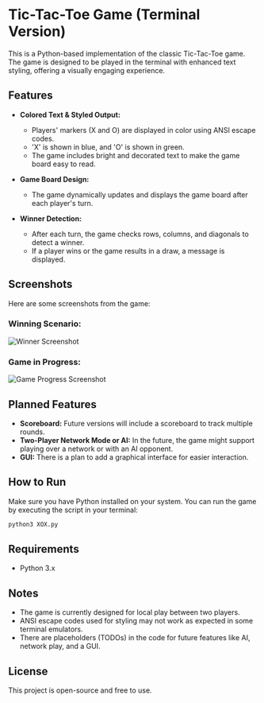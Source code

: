 
# Tic-Tac-Toe Game (Terminal Version)

This is a Python-based implementation of the classic Tic-Tac-Toe game. The game is designed to be played in the terminal with enhanced text styling, offering a visually engaging experience.

## Features

- **Colored Text & Styled Output:**
  - Players' markers (X and O) are displayed in color using ANSI escape codes.
  - 'X' is shown in blue, and 'O' is shown in green.
  - The game includes bright and decorated text to make the game board easy to read.
  
- **Game Board Design:**
  - The game dynamically updates and displays the game board after each player's turn.
  
- **Winner Detection:**
  - After each turn, the game checks rows, columns, and diagonals to detect a winner.
  - If a player wins or the game results in a draw, a message is displayed.

## Screenshots

Here are some screenshots from the game:

### Winning Scenario:

![Winner Screenshot](https://github.com/user-attachments/assets/711a4b05-749f-4154-ae3b-2e8c9566a266)


### Game in Progress:

![Game Progress Screenshot](https://github.com/user-attachments/assets/34d00641-8518-439e-83b1-e482b1fce14c)

## Planned Features

- **Scoreboard:** Future versions will include a scoreboard to track multiple rounds.
- **Two-Player Network Mode or AI:** In the future, the game might support playing over a network or with an AI opponent.
- **GUI:** There is a plan to add a graphical interface for easier interaction.

## How to Run

Make sure you have Python installed on your system. You can run the game by executing the script in your terminal:
```bash
python3 XOX.py
```

## Requirements

- Python 3.x

## Notes

- The game is currently designed for local play between two players.
- ANSI escape codes used for styling may not work as expected in some terminal emulators.
- There are placeholders (TODOs) in the code for future features like AI, network play, and a GUI.
  
## License

This project is open-source and free to use.
